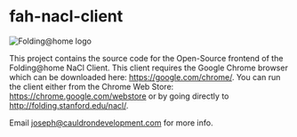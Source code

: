 fah-nacl-client
===============

![Folding@home logo][0]

This project contains the source code for the Open-Source frontend of the Folding@home NaCl Client.  This client requires the Google Chrome browser which can be downloaded here: https://google.com/chrome/.  You can run the client either from the Chrome Web Store: https://chrome.google.com/webstore or by going directly to http://folding.stanford.edu/nacl/.

Email joseph@cauldrondevelopment.com for more info.

[0]: https://raw.github.com/FoldingAtHome/fah-nacl-client/blob/master/images/fah-logo-small.png "Folding@home logo"
